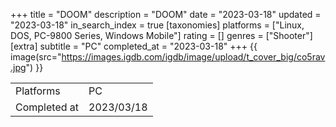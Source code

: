 +++
title = "DOOM"
description = "DOOM"
date = "2023-03-18"
updated = "2023-03-18"
in_search_index = true
[taxonomies]
platforms = ["Linux, DOS, PC-9800 Series, Windows Mobile"]
rating = []
genres = ["Shooter"]
[extra]
subtitle = "PC"
completed_at = "2023-03-18"
+++
{{ image(src="https://images.igdb.com/igdb/image/upload/t_cover_big/co5rav.jpg") }}

|              |            |
| ------------ | ---------- |
| Platforms    | PC |
| Completed at | 2023/03/18 |

